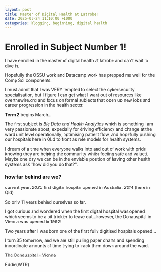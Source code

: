 ```yaml
---
layout: post
title: Master of Digital Health at Latrobe!
date: 2025-01-24 11:10:00 +1000
categories: blogging, beginning, digital health
---
```


# Enrolled in Subject Number 1! 

I have enrolled in the master of digital health at latrobe and can't wait to dive in. 

Hopefully the OSSU work and Datacamp work has prepped me well for the Comp Sci components. 

I must admit that I was VERY tempted to select the cybersecurity specialisation, but I figure I can get what I want out of resources like overthewire.org and focus on formal subjects that open up new jobs and career progression in the health sector. 

**Term 2** 
begins March...

The first subject is *Big Data and Health Analytics* which is something I am very passionate about, expecially for driving efficiency and change at the ward unit level operationally, optimising patient flow, and hopefully pushing our hospitals here in QLd to front as role models for health systems. 

I dream of a time when everyone walks into and out of work with pride knowing they are helping the community whilst feeling safe and valued. Maybe one day we can be in the enviable position of having other health systems ask "how did you do that?".




### how far behind are we? 

current year: *2025* 
first digital hospital opened in Australia: *2014* (here in Qld)

So only 11 years behind ourselves so far. 

I got curious and wondered when the first digital hospital was opened, which seems to be a bit trickier to tease out...however, the Donauspital in Vienna was opened in 1992!

Two years after I was born one of the first fully digitised hospitals opened...

I turn 35 tomorrow, and we are still pulling paper charts and spending inoordinate amounts of time trying to track them down around the ward. 

[The Donauspital - Vienna](https://healthcare-in-europe.com/en/news/europe-s-first-fully-digitised-hospital.html#:~:text=Way%20back%20in%201988%2C%20Professor,first%2C%20fully%2Ddigitised%20hospital.)


Eddie(WTR)
